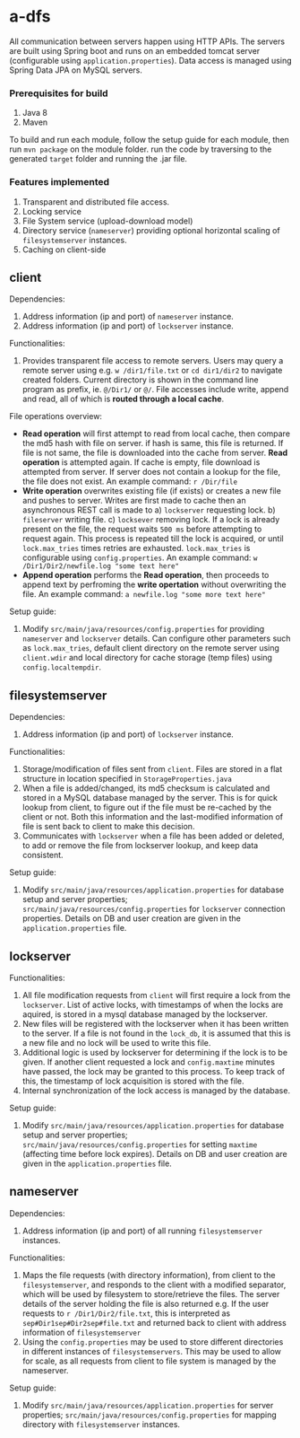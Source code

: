 # a-dfs

All communication between servers happen using HTTP APIs. The servers are built using Spring boot and runs on an embedded tomcat server (configurable using ```application.properties```). Data access is managed using Spring Data JPA on MySQL servers. 

### Prerequisites for build
1. Java 8
2. Maven

To build and run each module, follow the setup guide for each module, then run ```mvn package``` on the module folder. run the code by traversing to the generated ```target``` folder and running the .jar file. 

### Features implemented
1. Transparent and distributed file access.
2. Locking service
3. File System service (upload-download model)
4. Directory service (```nameserver```) providing optional horizontal scaling of ```filesystemserver``` instances.
5. Caching on client-side

## client

Dependencies:
1. Address information (ip and port) of ```nameserver``` instance.
1. Address information (ip and port) of ```lockserver``` instance.

Functionalities:
1. Provides transparent file access to remote servers. Users may query a remote server using e.g. ```w /dir1/file.txt``` or ```cd dir1/dir2``` to navigate created folders. Current directory is shown in the command line program as prefix, ie.
```@/Dir1/``` or ```@/```. File accesses include write, append and read, all of which is **routed through a local cache**.

File operations overview:

* **Read operation** will first attempt to read from local cache, then compare the md5 hash with file on server. if hash is same, this file is returned. If file is not same, the file is downloaded into the cache from server. **Read operation** is attempted again. If cache is empty, file download is attempted from server. If server does not contain a lookup for the file, the file does not exist. An example command: ```r /Dir/file```
* **Write operation** overwrites existing file (if exists) or creates a new file and pushes to server. Writes are first made to cache then an asynchronous REST call is made to a) ```lockserver``` requesting lock. b) ```fileserver``` writing file. c) ```locksever``` removing lock. If a lock is already present on the file, the request waits ```500 ms``` before attempting to request again. This process is repeated till the lock is acquired, or until ```lock.max_tries``` times retries are exhausted. ```lock.max_tries``` is configurable using ```config.properties```. An example command: ```w /Dir1/Dir2/newfile.log "some text here"```
* **Append operation** performs the **Read operation**, then proceeds to append text by perfroming the **write opertation** without overwriting the file. An example command: ```a newfile.log "some more text here"```

Setup guide:
1. Modify ```src/main/java/resources/config.properties``` for providing ```nameserver``` and ```lockserver``` details. Can configure other parameters such as ```lock.max_tries```, default client directory on the remote server using ```client.wdir``` and local directory for cache storage (temp files) using ```config.localtempdir```.

## filesystemserver

Dependencies:
1. Address information (ip and port) of ```lockserver``` instance.

Functionalities: 
1. Storage/modification of files sent from ```client```. Files are stored in a flat structure in location specified in ```StorageProperties.java```
2. When a file is added/changed, its md5 checksum is calculated and stored in a MySQL database managed by the server. This is for quick lookup from client, to figure out if the file must be re-cached by the client or not. Both this information and the last-modified information of file is sent back to client to make this decision.
3. Communicates with ```lockserver``` when a file has been added or deleted, to add or remove the file from lockserver lookup, and keep data consistent.

Setup guide:
1. Modify ```src/main/java/resources/application.properties``` for database setup and server properties; ```src/main/java/resources/config.properties``` for ```lockserver``` connection properties. Details on DB and user creation are given in the ```application.properties``` file.

## lockserver

Functionalities:
1. All file modification requests from ```client``` will first require a lock from the ```lockserver```. List of active locks, with timestamps of when the locks are aquired, is stored in a mysql database managed by the lockserver.
2. New files will be registered with the lockserver when it has been written to the server. If a file is not found in the ```lock_db```, it is assumed that this is a new file and no lock will be used to write this file.
3. Additional logic is used by lockserver for determining if the lock is to be given. If another client requested a lock and ```config.maxtime``` minutes have passed, the lock may be granted to this process. To keep track of this, the timestamp of lock acquisition is stored with the file.
4. Internal synchronization of the lock access is managed by the database.

Setup guide:
1. Modify ```src/main/java/resources/application.properties``` for database setup and server properties; ```src/main/java/resources/config.properties``` for setting ```maxtime``` (affecting time before lock expires). Details on DB and user creation are given in the ```application.properties``` file.


## nameserver

Dependencies:
1. Address information (ip and port) of all running ```filesystemserver``` instances.

Functionalities:
1. Maps the file requests (with directory information), from client to the ```filesystemserver```, and responds to the client with a modified separator, which will be used by filesystem to store/retrieve the files. The server details of the server holding the file is also returned
e.g. If the user requests to ```r /Dir1/Dir2/file.txt```, this is interpreted as ```sep#Dir1sep#Dir2sep#file.txt``` and returned back to client with address information of ```filesystemserver```
2. Using the ```config.properties``` may be used to store different directories in different instances of ```filesystemservers```. This may be used to allow for scale, as all requests from client to file system is managed by the nameserver.

Setup guide:
1. Modify ```src/main/java/resources/application.properties``` for server properties; ```src/main/java/resources/config.properties``` for mapping directory with ```filesystemserver``` instances.




